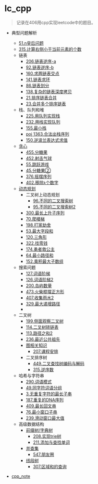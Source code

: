 # lc_cpp

>  记录在406用cpp实现leetcode中的题目。

* 典型问题解析

  * [51.n皇后问题](./note/n皇后.md)
  * [315.计算右侧小于当前元素的个数](./note/逆序数.md)
  * 链表
    * [206.链表逆序-a](./note/链表/链表逆序-a.md)
    * [92.链表逆序-b](./note/链表/链表逆序-b.md)
    * [160.求两链表交点](./note/链表/求两链表交点.md)
    * [141.链表求环](./note/链表/链表求环.md)
    * [86.链表划分](./note/链表/链表划分.md)
    * [138.复杂的链表深度拷贝](./note/链表/复杂的链表的深度拷贝.md)
    * [21.排序链表合并](./note/链表/排序链表合并.md)
    * [23.合并多个排序链表](./note/链表/合并多个排序链表.md)
  * 栈、队列和堆
    * [225.用队列实现栈](./note/栈队列堆/用队列实现栈.md)
    * [232.用栈实现队列](./note/栈队列堆/用栈实现队列.md)
    * [155.最小栈](./note/栈队列堆/最小栈.md)
    * [poj 1363.合法出栈序列](./note/栈队列堆/合法出栈序列.md)
    * [150.逆波兰表达式求值](./note/栈队列堆/逆波兰表达式求值.md)
  * [贪心](./note/贪心/贪心预备知识.md)
    * [455.分糖果](./note/贪心/分糖果.md)
    * [452.射击气球](./note/贪心/射击气球.md)
    * [55.跳跃游戏](./note/贪心/跳跃游戏.md)
    * [45.分糖果②](./note/贪心/跳跃游戏2.md)
    * [376.摇摆序列](./note/贪心/摇摆序列.md)
    * [402.移除`k`个数字](./note/贪心/移除k个数字.md)
  * [动态规划](./note/动态规划/动态规划原理.md)
    * 二叉树上动态规划
      * [96.不同的二叉搜索树](./note/动态规划/二叉树/不同的二叉搜索树.md)
      * [95.不同的二叉搜索树2](./note/动态规划/二叉树/不同的二叉搜索树2.md)
    * [300.最长上升子序列](./note/动态规划/最长上升子序列.md)
    * [70.爬楼梯](./note/动态规划/爬楼梯.md)
    * [198.打家劫舍](./note/动态规划/打家劫舍.md)
    * [53.最大字段和](./note/动态规划/最大字段和.md)
    * [120.三角形](./note/动态规划/三角形.md)
    * [322.找零钱](./note/动态规划/找零钱.md)
    * [174.勇者救公主](./note/动态规划/地牢游戏.md)
    * [64.最小路径和](./note/动态规划/最小路径和.md)
    * [152.乘积最大子数组](./note/动态规划/乘积最大子数组.md)
  * 搜索问题
    * [127.词语阶梯](./note/搜索/词语阶梯.md)
    * [126.词语阶梯2](./note/搜索/词语阶梯2.md)
    * [200.岛屿数量](./note/搜索/岛屿数量.md)
    * [473.火柴棍摆正方形](./note/搜索/火柴棍摆正方形.md)
    * [407.收集雨水2](./note/搜索/收集雨水2.md)
    * [329.最大递增路径](./note/搜索/最大递增路径.md)
    * 
  * 二叉树
    * [199.侧面观察二叉树](./note/二叉树与图/侧面观察二叉树.md)
    * [114.二叉树转链表](./note/二叉树与图/二叉树转链表.md)
    * [113.路径之和2](./note/二叉树与图/路径之和2.md)
    * [236.最近公共祖先](./note/二叉树与图/最近的公共祖先.md)
    * [图相关知识](./note/二叉树与图/图相关知识.md)
      * [207.课程安排](./note/二叉树与图/课程安排.md)
    * 二叉排序树
      * [449.二叉查找树编码与解码](./note/二叉树与图/二叉排序树/二叉查找树编码与解码.md)
      * [315.逆序数](./note/二叉树与图/二叉排序树/逆序数.md)
  * 哈希与字符串
    * [290.词语模式](./note/哈希与字符串/词语模式.md)
    * [49.同字符词语分组](./note/哈希与字符串/同字符词语分组.md)
    * [3.无重复字符的最长子串](./note/哈希与字符串/无重复字符的最长子串.md)
    * [187.重复的DNA序列](./note/哈希与字符串/重复的DNA序列.md)
    * [409.最长回文串](./note/哈希与字符串/最长回文串.md)
    * [76.最小窗口子串](./note/哈希与字符串/最小窗口子串.md)
    * [239.滑动窗口最大值](./note/哈希与字符串/滑动窗口最大值.md)
  * 高级数据结构
    * [前缀树/字典树](./note/高级数据结构/Trie树_字典树.md)
      * [208.实现trie树](./note/高级数据结构/实现trie树.md)
      * [211.添加与查找单词](./note/高级数据结构/添加与查找单词.md)
    * [并查集](./note/高级数据结构/并查集.md)
      * [547.朋友圈](./note/高级数据结构/朋友圈个数.md)
    * [线段树](./note/高级数据结构/线段树.md)
      * [307.区域和的查询](./note/高级数据结构/区域和的查询.md)

* [cpp_note](./note/cpp/cpp_readme.md)

